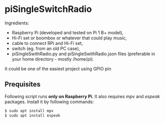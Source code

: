 # piSingleSwitchRadio
Ingredients:
- Raspberry Pi (developed and tested on Pi 1 B+ model),
- Hi-Fi set or boombox or whatever that could play music,
- cable to connect RPi and Hi-Fi set,
- switch (eg. from an old PC case),
- piSingleSwithRadio.py and piSingleSwithRadio.json files (preferable in your home directory - mostly /home/pi).

It could be one of the easiest project using GPIO pin 


## Prequisites 
Following script runs **only on Raspberry Pi**. It also requires *mpv* and *espeak* packages. Install it by following commands:
```sh
$ sudo apt install mpv
$ sudo apt install espeak
```
